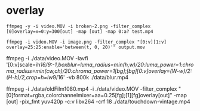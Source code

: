 # overlay

```ffmpeg -y -i video.MOV -i broken-2.png -filter_complex [0]overlay=x=0:y=300[out] -map [out] -map 0:a? test.mp4```

```ffmpeg -i video.MOV -i image.png -filter_complex "[0:v][1:v] overlay=25:25:enable='between(t, 0, 20)'" output.mov```

ffmpeg -i ./data/video.MOV -lavfi '[0:v]scale=ih*16/9:-1,boxblur=luma_radius=min(h\,w)/20:luma_power=1:chroma_radius=min(cw\,ch)/20:chroma_power=1[bg];[bg][0:v]overlay=(W-w)/2:(H-h)/2,crop=h=iw*9/16' -vb 800k ./data/blur.mp4

ffmpeg -i ./data/oldFilm1080.mp4 -i ./data/video.MOV -filter_complex "[0]format=rgba,colorchannelmixer=aa=0.25[fg];[1][fg]overlay[out]" -map [out] -pix_fmt yuv420p -c:v libx264 -crf 18 ./data/touchdown-vintage.mp4